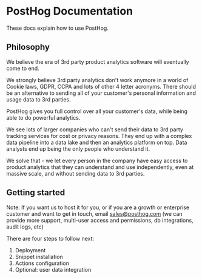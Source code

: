 # PostHog Documentation

These docs explain how to use PostHog.

## Philosophy

We believe the era of 3rd party product analytics software will eventually come to end.

We strongly believe 3rd party analytics don't work anymore in a world of Cookie laws, GDPR, CCPA and lots of other 4 letter acronyms. There should be an alternative to sending all of your customer's personal information and usage data to 3rd parties.

PostHog gives you full control over all your customer's data, while being able to do powerful analytics.

We see lots of larger companies who can't send their data to 3rd party tracking services for cost or privacy reasons. They end up with a complex data pipeline into a data lake and then an analytics platform on top. Data analysts end up being the only people who understand it.

We solve that - we let every person in the company have easy access to product analytics that they can understand and use independently, even at massive scale, and without sending data to 3rd parties.

## Getting started

Note: If you want us to host it for you, or if you are a growth or enterprise customer and want to get in touch, email sales@posthog.com (we can provide more support, multi-user access and permissions, db integrations, audit logs, etc)

There are four steps to follow next:

1. Deployment
2. Snippet installation
3. Actions configuration
4. Optional: user data integration

